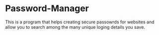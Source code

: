 # Password-Manager
This is a program that helps creating secure passowrds for websites and allow you to search among the many unique loging details you save. 
